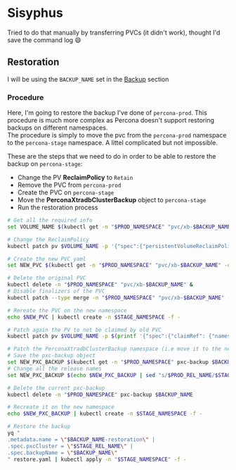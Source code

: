 # Sisyphus
Tried to do that manually by transferring PVCs (it didn't work), thought I'd save the command log :smile:
## Restoration
I will be using the `BACKUP_NAME` set in the [Backup](#backup) section
### Procedure
Here, I'm going to restore the backup I've done of `percona-prod`. This procedure is much more complex as Percona doesn't support restoring backups on different namespaces.  
The procedure is simply to move the pvc from the `percona-prod` namespace to the `percona-stage` namespace. A littel complicated but not impossible.

These are the steps that we need to do in order to be able to restore the backup on `percona-stage`:
  - Change the PV **ReclaimPolicy** to `Retain`
  - Remove the PVC from `percona-prod`
  - Create the PVC on `percona-stage`
  - Move the **PerconaXtradbClusterBackup** object to `percona-stage` 
  - Run the restoration process 
```bash
# Get all the required info
set VOLUME_NAME $(kubectl get -n "$PROD_NAMESPACE" "pvc/xb-$BACKUP_NAME" -o yaml | yq -r ".spec.volumeName")

# Change the ReclaimPolicy
kubectl patch pv $VOLUME_NAME -p '{"spec":{"persistentVolumeReclaimPolicy":"Retain"}}'

# Create the new PVC yaml
set NEW_PVC $(kubectl get -n "$PROD_NAMESPACE" "pvc/xb-$BACKUP_NAME" -o yaml | yq "{kind: .kind, apiVersion: .apiVersion, metadata: {name: .metadata.name}, spec: .spec}")

# Delete the original PVC
kubectl delete -n "$PROD_NAMESPACE" "pvc/xb-$BACKUP_NAME" & 
# Disable finalizers of the PVC
kubectl patch --type merge -n "$PROD_NAMESPACE" "pvc/xb-$BACKUP_NAME" -p '{"metadata": {"finalizers": []}}'

# Rereate the PVC on the new namespace
echo $NEW_PVC | kubectl create -n $STAGE_NAMESPACE -f -

# Patch again the PV to not be claimed by old PVC
kubectl patch pv $VOLUME_NAME -p $(printf '{"spec":{"claimRef": {"namespace": "%s", "uid": null}}}' $STAGE_NAMESPACE)

# Patch the PerconaXtradbClusterBackup namespace (i.e move it to the new namespace)
# Save the pxc-backup object
set NEW_PXC_BACKUP $(kubectl get -n "$PROD_NAMESPACE" pxc-backup $BACKUP_NAME -o yaml | yq "{apiVersion: .apiVersion, kind: .kind, metadata: {name: .metadata.name, namespace: \"$STAGE_NAMESPACE\", finalizers: .metadata.finalizers}, spec: .spec, status: .status}")
# Change all the release names 
set NEW_PXC_BACKUP $(echo $NEW_PXC_BACKUP | sed "s/$PROD_REL_NAME/$STAGE_REL_NAME/g")

# Delete the current pxc-backup 
kubectl delete -n "$PROD_NAMESPACE" pxc-backup $BACKUP_NAME

# Recreate it on the new namespace
echo $NEW_PXC_BACKUP | kubectl create -n $STAGE_NAMESPACE -f -

# Restore the backup 
yq "
.metadata.name = \"$BACKUP_NAME-restoration\" |
.spec.pxcCluster = \"$STAGE_REL_NAME\" |
.spec.backupName = \"$BACKUP_NAME\"
" restore.yaml | kubectl apply -n "$STAGE_NAMESPACE" -f - 
```
